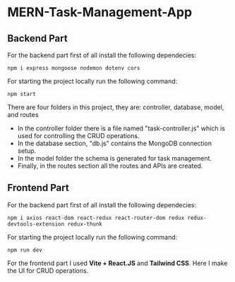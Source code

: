 # MERN-Task-Management-App

## Backend Part

For the backend part first of all install the following dependecies:

```
npm i express mongoose nodemon dotenv cors
```

For starting the project locally run the following command:
```
npm start
```

There are four folders in this project, they are: controller, database, model, and routes

- In the controller folder there is a file named "task-controller.js" which is used for controlling the CRUD operations.
- In the database section, "db.js" contains the MongoDB connection setup.
- In the model folder the schema is generated for task management.
- Finally, in the routes section all the routes and APIs are created.

## Frontend Part

For the backend part first of all install the following dependecies:

```
npm i axios react-dom react-redux react-router-dom redux redux-devtools-extension redux-thunk
```

For starting the project locally run the following command:
```
npm run dev
```

For the frontend part I used **Vite + React.JS** and **Tailwind CSS**. Here I make the UI for CRUD operations.
